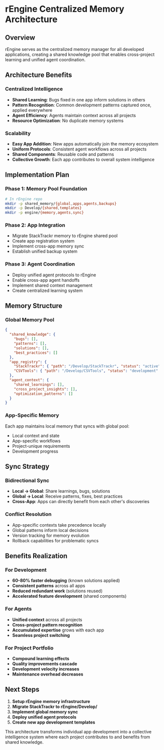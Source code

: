 # rEngine Centralized Memory Architecture

## Overview
rEngine serves as the centralized memory manager for all developed applications, creating a shared knowledge pool that enables cross-project learning and unified agent coordination.

## Architecture Benefits

### **Centralized Intelligence**
- **Shared Learning**: Bugs fixed in one app inform solutions in others
- **Pattern Recognition**: Common development patterns captured once, applied everywhere
- **Agent Efficiency**: Agents maintain context across all projects
- **Resource Optimization**: No duplicate memory systems

### **Scalability**
- **Easy App Addition**: New apps automatically join the memory ecosystem
- **Uniform Protocols**: Consistent agent workflows across all projects
- **Shared Components**: Reusable code and patterns
- **Collective Growth**: Each app contributes to overall system intelligence

## Implementation Plan

### **Phase 1: Memory Pool Foundation**
```bash
# In rEngine repo
mkdir -p shared_memory/{global,apps,agents,backups}
mkdir -p Develop/{shared,templates}
mkdir -p engine/{memory,agents,sync}
```

### **Phase 2: App Integration**
- Migrate StackTrackr memory to rEngine shared pool
- Create app registration system
- Implement cross-app memory sync
- Establish unified backup system

### **Phase 3: Agent Coordination**
- Deploy unified agent protocols to rEngine
- Enable cross-app agent handoffs
- Implement shared context management
- Create centralized learning system

## Memory Structure

### **Global Memory Pool**
```json
{
  "shared_knowledge": {
    "bugs": [], 
    "patterns": [],
    "solutions": [],
    "best_practices": []
  },
  "app_registry": {
    "StackTrackr": { "path": "/Develop/StackTrackr", "status": "active" },
    "CSVTools": { "path": "/Develop/CSVTools", "status": "development" }
  },
  "agent_context": {
    "shared_learnings": [],
    "cross_project_insights": [],
    "optimization_patterns": []
  }
}
```

### **App-Specific Memory**
Each app maintains local memory that syncs with global pool:
- Local context and state
- App-specific workflows  
- Project-unique requirements
- Development progress

## Sync Strategy

### **Bidirectional Sync**
- **Local → Global**: Share learnings, bugs, solutions
- **Global → Local**: Receive patterns, fixes, best practices
- **Cross-App**: Apps can directly benefit from each other's discoveries

### **Conflict Resolution**
- App-specific contexts take precedence locally
- Global patterns inform local decisions
- Version tracking for memory evolution
- Rollback capabilities for problematic syncs

## Benefits Realization

### **For Development**
- **60-80% faster debugging** (known solutions applied)
- **Consistent patterns** across all apps
- **Reduced redundant work** (solutions reused)
- **Accelerated feature development** (shared components)

### **For Agents**
- **Unified context** across all projects
- **Cross-project pattern recognition**
- **Accumulated expertise** grows with each app
- **Seamless project switching**

### **For Project Portfolio**
- **Compound learning effects**
- **Quality improvements cascade**
- **Development velocity increases**
- **Maintenance overhead decreases**

## Next Steps

1. **Setup rEngine memory infrastructure**
2. **Migrate StackTrackr to rEngine/Develop/**
3. **Implement global memory sync**
4. **Deploy unified agent protocols**
5. **Create new app development templates**

This architecture transforms individual app development into a collective intelligence system where each project contributes to and benefits from shared knowledge.
